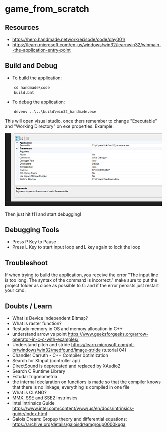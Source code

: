 # game_from_scratch

## Resources

* https://hero.handmade.network/episode/code/day001/
* https://learn.microsoft.com/en-us/windows/win32/learnwin32/winmain--the-application-entry-point

## Build and Debug

* To build the application:

```
    cd handmade\code
    build.bat
```

* To debug the application:

```
    devenv ..\..\build\win32_handmade.exe
```

This will open visual studio, once there remember to change "Executable" and "Working Directory" on exe properties. Example:

![alt text](./docs/exe_properties.jpg)

Then just hit f11 and start debugging!

## Debugging Tools
* Press P Key to Pause
* Press L Key to start input loop and L key again to lock the loop

## Troubleshoot

If when trying to build the application, you receive the error "The input line is too long. The syntax of the command is incorrect." make sure to put the project folder as close as possible to C: and if the error persists just restart your cmd.


## Doubts / Learn

* What is Device Independent Bitmap?
* What is raster function?
* Restudy memory in OS and memory allocation in C++
* understand arrow vs point https://www.geeksforgeeks.org/arrow-operator-in-c-c-with-examples/
* Understand pitch and stride https://learn.microsoft.com/pt-br/windows/win32/medfound/image-stride (tutorial 04)
* Chandler Carruth - C++ Compiler Optimization
* Search for XInput (controller api)
* DirectSound is deprecated and replaced by XAudio2
* Search C Runtime Library
* Estudar trigonometria
* the internal declaration on functions is made so that the compiler knows that there is no linkage, everything is compiled in one file
* What is CLANG?
* MMX, SSE and SSE2 Instrinsics
* Intel Intrinsics Guide https://www.intel.com/content/www/us/en/docs/intrinsics-guide/index.html
* Galois Dream: Gropup theory and differential equations:  https://archive.org/details/galoisdreamgroup0000kuga

